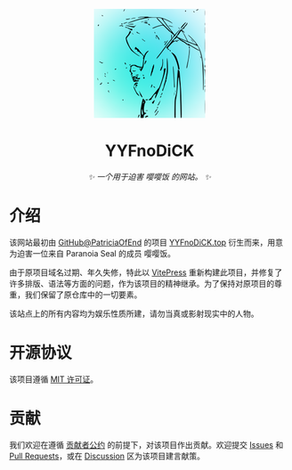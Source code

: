 <!-- markdownlint-disable MD033 MD041 -->

<p align="center">
  <a href="https://yyf.kagureion.top"><img src="https://raw.githubusercontent.com/KaguReion/YYFnoDiCK/main/assets/yyf_background_avatar.png" alt="README 头图"></a>
</p>

<div align="center">

# YYFnoDiCK

<!-- prettier-ignore-start -->
<!-- markdownlint-disable-next-line MD036 -->
_✨ 一个用于迫害 嘤嘤饭 的网站。 ✨_
<!-- prettier-ignore-end -->

</div>

# 介绍

该网站最初由 [GitHub@PatriciaOfEnd](https://github.com/PatriciaOfEnd) 的项目 [YYFnoDiCK.top](https://github.com/PatriciaOfEnd/PatriciaOfEnd.github.io) 衍生而来，用意为迫害一位来自 Paranoia Seal 的成员 嘤嘤饭。

由于原项目域名过期、年久失修，特此以 [VitePress](https://vitepress.dev) 重新构建此项目，并修复了许多排版、语法等方面的问题，作为该项目的精神继承。为了保持对原项目的尊重，我们保留了原仓库中的一切要素。

该站点上的所有内容均为娱乐性质所建，请勿当真或影射现实中的人物。

# 开源协议

该项目遵循 [MIT 许可证](https://github.com/KaguReion/YYFnoDiCK/blob/main/LICENSE)。

# 贡献

我们欢迎在遵循 [贡献者公约](https://github.com/KaguReion/YYFnoDiCK/blob/main/CODE_OF_CONDUCT.md) 的前提下，对该项目作出贡献。欢迎提交 [Issues](https://github.com/KaguReion/YYFnoDiCK/issues) 和 [Pull Requests](https://github.com/KaguReion/YYFnoDiCK/pulls)，或在 [Discussion](https://github.com/KaguReion/YYFnoDiCK/discussions) 区为该项目建言献策。
